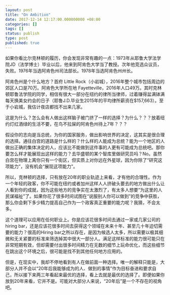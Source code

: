```yaml
---
layout: post
title: "On Ambition"
date: 2017-12-14 12:17:00.000000000 +08:00
categories: []
tags: []
status: publish
type: post
published: true
---
```


如果你看比尔克林顿的履历，你会发现非常有趣的一点：1973年从耶鲁大学法学院JD（法学博士）毕业以后，他来到阿肯色大学当了教授。次年他竞选众议员，失败。1976年当选阿肯色州司法部长。1978年当选阿肯色州州长。

阿肯色州是个什么地方？首府 Little Rock（小岩城），2016年整个城市包括周边的郊区人口是70万。阿肯色大学所在地 Fayetteville，2016年人口49万。其时克林顿耶鲁法学院的同学，相信有很大一部分在纽约的律所当律师，过着赚得盆满钵满每天换美女约会的日子（耶鲁J.D.毕业生2015年的平均律所薪资在$157,663）。至于小岩城，我估计夜店都找不出来几家。

这是为什么？怎么会有人做出这样脑子被门挤了一样的选择？为什么？？？放着纽约灯红酒绿的生活不要，在鸟不拉屎的阿肯色州待上7年？？？

假设你的志向是当总统，为你的国家服务，做出影响世界的决定，这其实是很合理的选择。通往白宫的道路是什么样的？什么样的人能成为总统？能为一个地区的人做出正确的集体决定的人，应该比不能做到这件事的人更有可能成为总统吧。那你要怎么样才能展现出这样的能力？去华盛顿的某个智库里做研究员吗？No。虽然白宫在物理上离你只有一个街区，但实质上对你远在外星球，因为你除了“研究这项能力”，没有机会“展现这项能力”。

所以，克林顿的选择，只有放在20年的职业轨迹上来看，才有他的合理性。作为一个年轻的政客，你不可能在纽约或者加州这样人人挤破头要去的地方做出什么让人看到你的成就，因为这些地方的竞争实在太激烈了，有太多人想要“为这里的人民谋福祉”了。如果你花了很多时间试图在“说服别人你可以做到”的竞争中获胜，那么你会剩下多少精力提高自己作为一个政客真正重要的能力呢？我猜，不会太多。

这个道理可以应用在任何职业上。你是应该花很多时间去通过一家或几家公司的hiring bar，还是应该花很多时间去获得这个领域在未来十年、甚至几十年迫切需要的能力？很高的Hiring bar之所以存在，是因为候选人太多，所以需要以极其细微和无关紧要的标准来筛选掉其中很大一部分人。满足这样标准的能力很可能只在非常短期有效，但却需要付出很多时间精力在无数的细节上玩命优化，而这些细节在跳出这个环境之后，很可能是找不到其他任何地方应用的。

但是，在现实中，我却不停地看到有人在做前面一种选择。唯一的解释只能是，大部分人并不会以“20年后我能够成为的人、做到的事情”作为目标奋进和要求自己，所以接下来两三年看起来最优的选择，看上去就是最优的选择了。即便如果你放到20年来看，它并不是。可能对大部分人来说，“20年后”是一个不存在的视角吧。